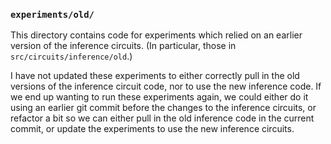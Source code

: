 ### `experiments/old/`
This directory contains code for experiments which relied on an earlier version
of the inference circuits.  (In particular, those in `src/circuits/inference/old`.)

I have not updated these experiments to either correctly pull in the old versions
of the inference circuit code, nor to use the new inference code.  If we end up wanting
to run these experiments again, we could either do it using an earlier git commit before the
changes to the inference circuits, or refactor a bit so we can either pull in the old inference code
in the current commit, or update the experiments to use the new inference circuits.